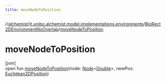 ```yaml
---
title: moveNodeToPosition
---
```

//[alchemist](../../../index.html)/[it.unibo.alchemist.model.implementations.environments](../index.html)/[BioRect2DEnvironmentNoOverlap](index.html)/[moveNodeToPosition](move-node-to-position.html)



# moveNodeToPosition



[jvm]\
open fun [moveNodeToPosition](move-node-to-position.html)(node: [Node](../../it.unibo.alchemist.model.interfaces/-node/index.html)<[Double](https://docs.oracle.com/javase/8/docs/api/java/lang/Double.html)>, newPos: [Euclidean2DPosition](../../it.unibo.alchemist.model.implementations.positions/-euclidean2-d-position/index.html))




